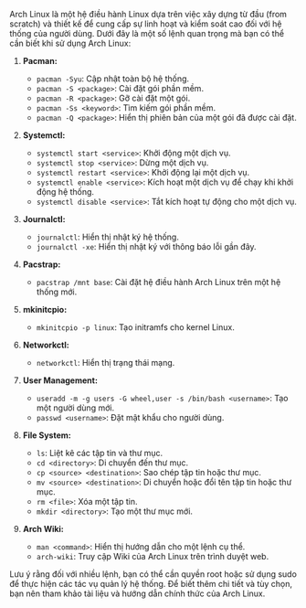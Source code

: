 Arch Linux là một hệ điều hành Linux dựa trên việc xây dựng từ đầu (from scratch) và thiết kế để cung cấp sự linh hoạt và kiểm soát cao đối với hệ thống của người dùng. Dưới đây là một số lệnh quan trọng mà bạn có thể cần biết khi sử dụng Arch Linux:

1. **Pacman:**
   - `pacman -Syu`: Cập nhật toàn bộ hệ thống.
   - `pacman -S <package>`: Cài đặt gói phần mềm.
   - `pacman -R <package>`: Gỡ cài đặt một gói.
   - `pacman -Ss <keyword>`: Tìm kiếm gói phần mềm.
   - `pacman -Q <package>`: Hiển thị phiên bản của một gói đã được cài đặt.

2. **Systemctl:**
   - `systemctl start <service>`: Khởi động một dịch vụ.
   - `systemctl stop <service>`: Dừng một dịch vụ.
   - `systemctl restart <service>`: Khởi động lại một dịch vụ.
   - `systemctl enable <service>`: Kích hoạt một dịch vụ để chạy khi khởi động hệ thống.
   - `systemctl disable <service>`: Tắt kích hoạt tự động cho một dịch vụ.

3. **Journalctl:**
   - `journalctl`: Hiển thị nhật ký hệ thống.
   - `journalctl -xe`: Hiển thị nhật ký với thông báo lỗi gần đây.

4. **Pacstrap:**
   - `pacstrap /mnt base`: Cài đặt hệ điều hành Arch Linux trên một hệ thống mới.

5. **mkinitcpio:**
   - `mkinitcpio -p linux`: Tạo initramfs cho kernel Linux.

6. **Networkctl:**
   - `networkctl`: Hiển thị trạng thái mạng.

7. **User Management:**
   - `useradd -m -g users -G wheel,user -s /bin/bash <username>`: Tạo một người dùng mới.
   - `passwd <username>`: Đặt mật khẩu cho người dùng.

8. **File System:**
   - `ls`: Liệt kê các tập tin và thư mục.
   - `cd <directory>`: Di chuyển đến thư mục.
   - `cp <source> <destination>`: Sao chép tập tin hoặc thư mục.
   - `mv <source> <destination>`: Di chuyển hoặc đổi tên tập tin hoặc thư mục.
   - `rm <file>`: Xóa một tập tin.
   - `mkdir <directory>`: Tạo một thư mục mới.

9. **Arch Wiki:**
   - `man <command>`: Hiển thị hướng dẫn cho một lệnh cụ thể.
   - `arch-wiki`: Truy cập Wiki của Arch Linux trên trình duyệt web.

Lưu ý rằng đối với nhiều lệnh, bạn có thể cần quyền root hoặc sử dụng sudo để thực hiện các tác vụ quản lý hệ thống. Để biết thêm chi tiết và tùy chọn, bạn nên tham khảo tài liệu và hướng dẫn chính thức của Arch Linux.